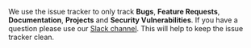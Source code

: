 We use the issue tracker to only track **Bugs**, **Feature Requests**, **Documentation**, **Projects** and **Security Vulnerabilities**. 
If you have a question please use our [Slack channel](https://opencollective.slack.com/archives/C0HSLRNVC). This will
help to keep the issue tracker clean.